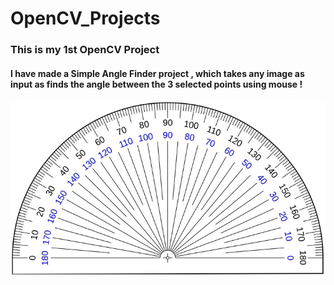 # OpenCV_Projects
### This is my 1st OpenCV Project 
#### I have made a Simple Angle Finder project , which takes any image as input as finds the angle between the 3 selected points using mouse !

![Image1](angle1.jpg)
